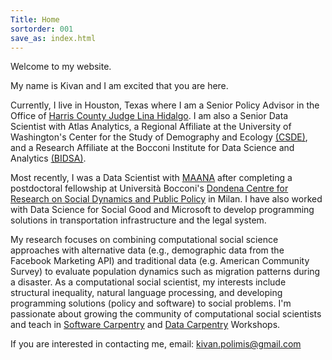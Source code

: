 ```yaml
---
Title: Home
sortorder: 001
save_as: index.html
---
```

Welcome to my website.

My name is Kivan and I am excited that you are here.

Currently, I live in Houston, Texas where I am a Senior Policy Advisor in the Office of <a href = "https://cjo.harriscountytx.gov/" target="_blank">Harris County Judge Lina Hidalgo</a>. I am also a Senior Data Scientist with Atlas Analytics, a Regional Affiliate at the University of Washington's Center for the Study of Demography and Ecology <a href = "https://csde.washington.edu/" target="_blank">(CSDE)</a>, and a Research Affiliate at the Bocconi Institute for Data Science and Analytics <a href = "http://www.bidsa.unibocconi.eu/wps/wcm/connect/Site/Bidsa/Home" target="_blank">(BIDSA)</a>.

Most recently, I was a Data Scientist with <a href="https://maana.io" target="_blank">MAANA</a> after completing a postdoctoral fellowship at Università Bocconi's <a href="http://www.dondena.unibocconi.it/wps/wcm/connect/Cdr/Centro_Dondena/Home" target="_blank"> Dondena Centre for Research on Social Dynamics and Public Policy</a> in Milan.
I have also worked with Data Science for Social Good and Microsoft to develop programming solutions in transportation infrastructure and the legal system.

My research focuses on combining computational social science approaches with
alternative data (e.g., demographic data from the Facebook Marketing API) and traditional data (e.g. American Community Survey) to evaluate population dynamics such as migration patterns during a disaster. As a computational
social scientist, my interests include structural inequality, natural language processing,
and developing programming solutions (policy and software) to social problems. I'm passionate
about growing the community of computational social scientists and teach in
 [Software Carpentry](https://software-carpentry.org/) and
 [Data Carpentry](http://www.datacarpentry.org/) Workshops.

If you are interested in contacting me, email: [kivan.polimis@gmail.com](mailto:kivan.polimis@gmail.com)
<p style="text-align:center;"><img src="../../images/Kivan.jpg" alt="Kivan" style="width: 36%; height: 36%></p>

